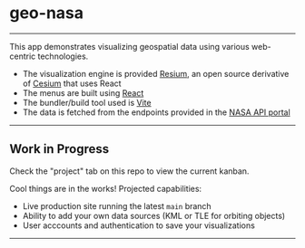 # geo-nasa

---
This app demonstrates visualizing geospatial data using various web-centric technologies.

- The visualization engine is provided [Resium](https://github.com/reearth/resium), an open source derivative of [Cesium](https://cesium.com/platform/cesiumjs/) that uses React
- The menus are built using [React](https://github.com/facebook/react)
- The bundler/build tool used is [Vite](https://vitejs.dev/)
- The data is fetched from the endpoints provided in  the [NASA API portal](https://api.nasa.gov/)

---
## Work in Progress 
Check the "project" tab on this repo to view the current kanban.

Cool things are in the works! Projected capabilities:
- Live production site running the latest `main` branch
- Ability to add your own data sources (KML or TLE for orbiting objects)
- User acccounts and authentication to save your visualizations

---